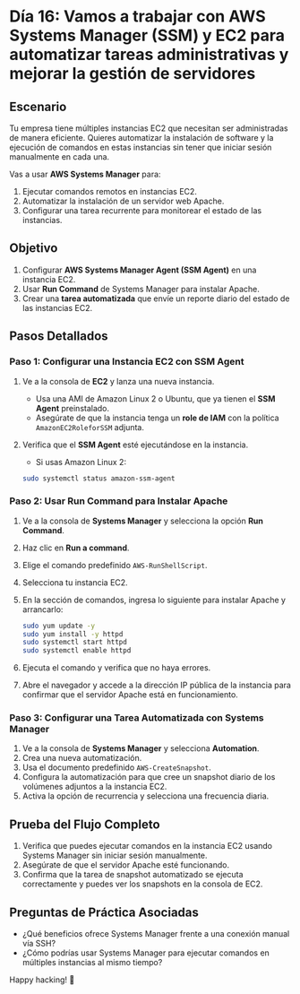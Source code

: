 # Día 16: Vamos a trabajar con AWS Systems Manager (SSM) y EC2 para automatizar tareas administrativas y mejorar la gestión de servidores

## Escenario

Tu empresa tiene múltiples instancias EC2 que necesitan ser administradas de manera eficiente. Quieres automatizar la instalación de software y la ejecución de comandos en estas instancias sin tener que iniciar sesión manualmente en cada una.

Vas a usar **AWS Systems Manager** para:

1. Ejecutar comandos remotos en instancias EC2.
2. Automatizar la instalación de un servidor web Apache.
3. Configurar una tarea recurrente para monitorear el estado de las instancias.

## Objetivo

1. Configurar **AWS Systems Manager Agent (SSM Agent)** en una instancia EC2.
2. Usar **Run Command** de Systems Manager para instalar Apache.
3. Crear una **tarea automatizada** que envíe un reporte diario del estado de las instancias EC2.

## Pasos Detallados

### Paso 1: Configurar una Instancia EC2 con SSM Agent

1. Ve a la consola de **EC2** y lanza una nueva instancia.

   - Usa una AMI de Amazon Linux 2 o Ubuntu, que ya tienen el **SSM Agent** preinstalado.
   - Asegúrate de que la instancia tenga un **role de IAM** con la política `AmazonEC2RoleforSSM` adjunta.

2. Verifica que el **SSM Agent** esté ejecutándose en la instancia.

   - Si usas Amazon Linux 2:

   ```bash
   sudo systemctl status amazon-ssm-agent
   ```

### Paso 2: Usar Run Command para Instalar Apache

1. Ve a la consola de **Systems Manager** y selecciona la opción **Run Command**.
2. Haz clic en **Run a command**.
3. Elige el comando predefinido `AWS-RunShellScript`.
4. Selecciona tu instancia EC2.
5. En la sección de comandos, ingresa lo siguiente para instalar Apache y arrancarlo:

   ```bash
   sudo yum update -y
   sudo yum install -y httpd
   sudo systemctl start httpd
   sudo systemctl enable httpd
   ```

6. Ejecuta el comando y verifica que no haya errores.
7. Abre el navegador y accede a la dirección IP pública de la instancia para confirmar que el servidor Apache está en funcionamiento.

### Paso 3: Configurar una Tarea Automatizada con Systems Manager

1. Ve a la consola de **Systems Manager** y selecciona **Automation**.
2. Crea una nueva automatización.
3. Usa el documento predefinido `AWS-CreateSnapshot`.
4. Configura la automatización para que cree un snapshot diario de los volúmenes adjuntos a la instancia EC2.
5. Activa la opción de recurrencia y selecciona una frecuencia diaria.

## Prueba del Flujo Completo

1. Verifica que puedes ejecutar comandos en la instancia EC2 usando Systems Manager sin iniciar sesión manualmente.
2. Asegúrate de que el servidor Apache esté funcionando.
3. Confirma que la tarea de snapshot automatizado se ejecuta correctamente y puedes ver los snapshots en la consola de EC2.

## Preguntas de Práctica Asociadas

- ¿Qué beneficios ofrece Systems Manager frente a una conexión manual vía SSH?
- ¿Cómo podrías usar Systems Manager para ejecutar comandos en múltiples instancias al mismo tiempo?

Happy hacking! 🚀
